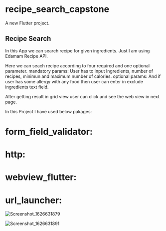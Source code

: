 # recipe_search_capstone

A new Flutter project.

## Recipe Search

In this App we can search recipe for given ingredients. 
Just I am using Edamam Recipe API.

Here we can seach recipe according to four required and one optional parameter.
mandatory params:
User has to input Ingredients, number of recipes, minimun and maximum number of calories. 
optional params:
And if user has some allergy with any food then user can enter in exclude ingredients text field.

After getting result in grid view user can click and see the web view in next page.

In this Project I have used below pakages:
  # form_field_validator:
  # http:
  # webview_flutter:
  # url_launcher:
  

![Screenshot_1626631879](https://user-images.githubusercontent.com/47002534/126077981-0af4349a-ac41-4297-b650-4fad3959be89.png)

![Screenshot_1626631891](https://user-images.githubusercontent.com/47002534/126077994-72f4a513-1851-4d2b-b977-195f76eac6a6.png)
